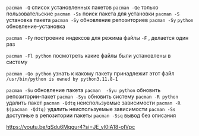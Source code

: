 `pacman -Q` список установленных пакетов 
`pacman -Qe` только пользовательские 
`pacman -Ss` поиск пакета для установки 
`pacman -S`  установка пакета
`pacman -Sy` обновление репозиториев 
`pacman -Sy` `python` обновление-установка 

`pacman -Fy` построение индексов для 
режима файлы `-F` , делается один раз

`pacman -Fl python` посмотреть какие файлы были установлены в систему 

`pacman -Qo python` узнать к какому пакету принадлежит этот файл 
`/usr/bin/python is owned by python3.11.8-1`

`pacman -Su` обновление пакета 
`pacman  -Syu python` обновить репозитории-пакет
`pacman -Syu` обновить систему 
`pacman -R python` удалить пакет 
`pacman -Qdtq` неиспользуемые зависимости 
`pacman -R $(pacman -Qdtq)` удалить неиспользуемые зависимости 
`pacman -Ss` доступные в репозитории пакеты 
`pacman -Ssq` вывод без описания 

https://youtu.be/qSdu6Mqgur4?si=JE_vl0iA18-oIVpc